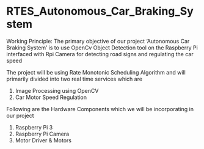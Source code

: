 # RTES_Autonomous_Car_Braking_System

Working Principle: The primary objective of our project ‘Autonomous Car Braking System’ is to use OpenCv Object Detection tool on the Raspberry Pi interfaced with Rpi Camera for detecting road signs and regulating the car speed

The project will be using Rate Monotonic Scheduling Algorithm and will primarily divided into two real time services which are
1. Image Processing using OpenCV 
2. Car Motor Speed Regulation 

Following are the Hardware Components which we will be incorporating in our project 
1) Raspberry Pi 3  
2) Raspberry Pi Camera  
3) Motor Driver & Motors 
